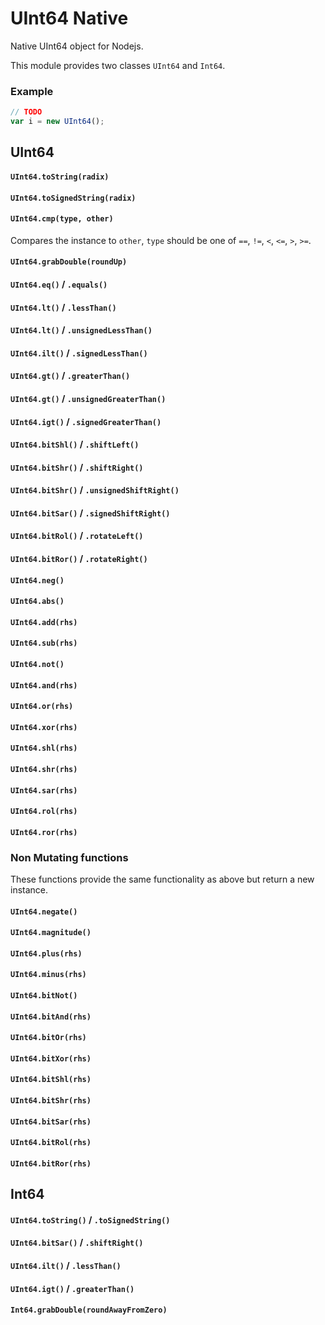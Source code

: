 # UInt64 Native
Native UInt64 object for Nodejs.

This module provides two classes `UInt64` and `Int64`.

### Example

```js
// TODO
var i = new UInt64();
```

## UInt64

#### `UInt64.toString(radix)`
#### `UInt64.toSignedString(radix)`

#### `UInt64.cmp(type, other)`

Compares the instance to `other`,
`type` should be one of `==`, `!=`, `<`, `<=`, `>`, `>=`.

#### `UInt64.grabDouble(roundUp)`

#### `UInt64.eq()` / `.equals()`
#### `UInt64.lt()` / `.lessThan()`
#### `UInt64.lt()` / `.unsignedLessThan()`
#### `UInt64.ilt()` / `.signedLessThan()`
#### `UInt64.gt()` / `.greaterThan()`
#### `UInt64.gt()` / `.unsignedGreaterThan()`
#### `UInt64.igt()` / `.signedGreaterThan()`
#### `UInt64.bitShl()` / `.shiftLeft()`
#### `UInt64.bitShr()` / `.shiftRight()`
#### `UInt64.bitShr()` / `.unsignedShiftRight()`
#### `UInt64.bitSar()` / `.signedShiftRight()`
#### `UInt64.bitRol()` / `.rotateLeft()`
#### `UInt64.bitRor()` / `.rotateRight()`

#### `UInt64.neg()`
#### `UInt64.abs()`
#### `UInt64.add(rhs)`
#### `UInt64.sub(rhs)`
#### `UInt64.not()`
#### `UInt64.and(rhs)`
#### `UInt64.or(rhs)`
#### `UInt64.xor(rhs)`
#### `UInt64.shl(rhs)`
#### `UInt64.shr(rhs)`
#### `UInt64.sar(rhs)`
#### `UInt64.rol(rhs)`
#### `UInt64.ror(rhs)`


### Non Mutating functions

These functions provide the same functionality as above but return a new instance.

#### `UInt64.negate()`
#### `UInt64.magnitude()`
#### `UInt64.plus(rhs)`
#### `UInt64.minus(rhs)`
#### `UInt64.bitNot()`
#### `UInt64.bitAnd(rhs)`
#### `UInt64.bitOr(rhs)`
#### `UInt64.bitXor(rhs)`
#### `UInt64.bitShl(rhs)`
#### `UInt64.bitShr(rhs)`
#### `UInt64.bitSar(rhs)`
#### `UInt64.bitRol(rhs)`
#### `UInt64.bitRor(rhs)`

## Int64

#### `UInt64.toString()` / `.toSignedString()`
#### `UInt64.bitSar()` / `.shiftRight()`
#### `UInt64.ilt()` / `.lessThan()`
#### `UInt64.igt()` / `.greaterThan()`

#### `Int64.grabDouble(roundAwayFromZero)`
